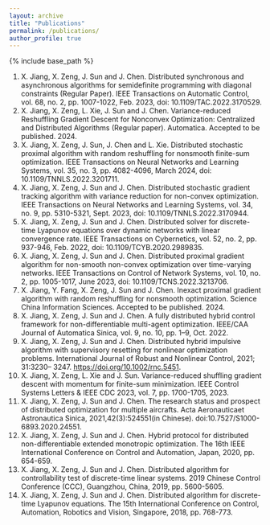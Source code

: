 ```yaml
---
layout: archive
title: "Publications"
permalink: /publications/
author_profile: true
---
```



{% include base_path %}

1. X. Jiang, X. Zeng, J. Sun and J. Chen. Distributed synchronous and asynchronous algorithms for semidefinite programming with diagonal constraints (Regular Paper). IEEE Transactions on Automatic Control, vol. 68, no. 2, pp. 1007-1022, Feb. 2023, doi: 10.1109/TAC.2022.3170529.
2. X. Jiang, X. Zeng, L. Xie, J. Sun and J. Chen. Variance-reduced Reshuffling Gradient Descent for Nonconvex Optimization: Centralized and Distributed Algorithms (Regular paper). Automatica. Accepted to be published. 2024.
3. X. Jiang, X. Zeng, J. Sun, J. Chen and L. Xie. Distributed stochastic proximal algorithm with random reshuffling for nonsmooth finite-sum optimization. IEEE Transactions on Neural Networks and Learning Systems, vol. 35, no. 3, pp. 4082-4096, March 2024, doi: 10.1109/TNNLS.2022.3201711.
4. X. Jiang, X. Zeng, J. Sun and J. Chen. Distributed stochastic gradient tracking algorithm with variance reduction for non-convex optimization. IEEE Transactions on Neural Networks and Learning Systems, vol. 34, no. 9, pp. 5310-5321, Sept. 2023, doi: 10.1109/TNNLS.2022.3170944.
5. X. Jiang, X. Zeng, J. Sun and J. Chen. Distributed solver for discrete-time Lyapunov equations over dynamic networks with linear convergence rate. IEEE Transactions on Cybernetics, vol. 52, no. 2, pp. 937-946, Feb. 2022, doi: 10.1109/TCYB.2020.2989835.
6. X. Jiang, X. Zeng, J. Sun and J. Chen. Distributed proximal gradient algorithm for non-smooth non-convex optimization over time-varying networks. IEEE Transactions on Control of Network Systems, vol. 10, no. 2, pp. 1005-1017, June 2023, doi: 10.1109/TCNS.2022.3213706.
7. X. Jiang, Y. Fang, X. Zeng, J. Sun and J. Chen. Inexact proximal gradient algorithm with random reshuffling for nonsmooth optimization. Science China Information Sciences. Accepted to be published. 2024. 
8. X. Jiang, X. Zeng, J. Sun and J. Chen. A fully distributed hybrid control framework for non-differentiable multi-agent optimization. IEEE/CAA Journal of Automatica Sinica, vol. 9, no. 10, pp. 1–9, Oct. 2022.
9. X. Jiang, X. Zeng, J. Sun and J. Chen. Distributed hybrid impulsive algorithm with supervisory resetting for nonlinear optimization problems. International Journal of Robust and Nonlinear Control, 2021; 31:3230– 3247. https://doi.org/10.1002/rnc.5451.
10. X. Jiang, X. Zeng, L. Xie and J. Sun. Variance-reduced shuffling gradient descent with momentum for finite-sum minimization. IEEE Control Systems Letters & IEEE CDC 2023, vol. 7, pp. 1700-1705, 2023.
11. X. Jiang, X. Zeng, J. Sun and J. Chen. The research status and prospect of distributed optimization for multiple aircrafts. Acta Aeronauticaet Astronautica Sinica, 2021,42(3):524551(in Chinese). doi:10.7527/S1000-6893.2020.24551.
12. X. Jiang, X. Zeng, J. Sun and J. Chen. Hybrid protocol for distributed non-differentiable extended monotropic optimization. The 16th IEEE International Conference on Control and Automation, Japan, 2020, pp. 654-659.
13. X. Jiang, X. Zeng, J. Sun and J. Chen. Distributed algorithm for controllability test of discrete-time linear systems. 2019 Chinese Control Conference (CCC), Guangzhou, China, 2019, pp. 5600-5605.
14. X. Jiang, X. Zeng, J. Sun and J. Chen. Distributed algorithm for discrete-time Lyapunov equations. The 15th International Conference on Control, Automation, Robotics and Vision, Singapore, 2018, pp. 768-773.
